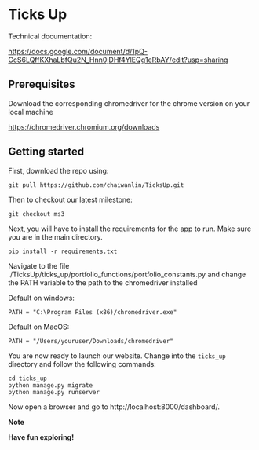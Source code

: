 # Ticks Up
Technical documentation:

https://docs.google.com/document/d/1pQ-CcS6LQffKXhaLbfQu2N_Hnn0jDHf4YlEQg1eRbAY/edit?usp=sharing

## Prerequisites
Download the corresponding chromedriver for the chrome version on your local machine

https://chromedriver.chromium.org/downloads

## Getting started
First, download the repo using:
````
git pull https://github.com/chaiwanlin/TicksUp.git
````
Then to checkout our latest milestone:
````
git checkout ms3
````
Next, you will have to install the requirements for the app to run.
Make sure you are in the main directory.
````
pip install -r requirements.txt
````
Navigate to the file ./TicksUp/ticks_up/portfolio_functions/portfolio_constants.py and change the PATH variable to
the path to the chromedriver installed

Default on windows:
````
PATH = "C:\Program Files (x86)/chromedriver.exe"
````
Default on MacOS:
````
PATH = "/Users/youruser/Downloads/chromedriver"
````
You are now ready to launch our website.
Change into the `ticks_up` directory and follow the following commands:
````
cd ticks_up
python manage.py migrate
python manage.py runserver
````
Now open a browser and go to http://localhost:8000/dashboard/.

**Note**

**Have fun exploring!**
